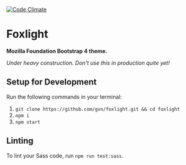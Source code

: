 [![Code Climate](https://codeclimate.com/github/gvn/foxlight/badges/gpa.svg)](https://codeclimate.com/github/gvn/foxlight)

# Foxlight

**Mozilla Foundation Bootstrap 4 theme.**

*Under heavy construction. Don't use this in production quite yet!*

## Setup for Development

Run the following commands in your terminal:

1. `git clone https://github.com/gvn/foxlight.git && cd foxlight`
2. `npm i`
3. `npm start`

## Linting

To lint your Sass code, run `npm run test:sass`.
